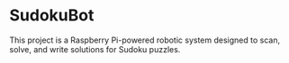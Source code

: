 # SudokuBot
This project is a Raspberry Pi-powered robotic system designed to scan, solve, and write solutions for Sudoku puzzles.
